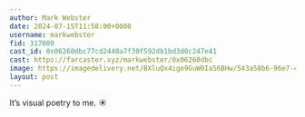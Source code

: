 ```yaml
---
author: Mark Webster
date: 2024-07-15T11:58:00+0000
username: markwebster
fid: 317009
cast_id: 0x06260dbc77cd2440a7f30f592db1bd3d0c247e41
cast: https://farcaster.xyz/markwebster/0x06260dbc
image: https://imagedelivery.net/BXluQx4ige9GuW0Ia56BHw/543a58b6-96e7-4058-a335-49d13bc51e00/original
layout: post
---
```


It’s visual poetry to me. ☀️

<img src='https://imagedelivery.net/BXluQx4ige9GuW0Ia56BHw/543a58b6-96e7-4058-a335-49d13bc51e00/original' alt='' referrerpolicy='no-referrer'/>
